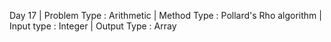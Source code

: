 Day 17 | 
Problem Type : Arithmetic | 
Method Type : Pollard's Rho algorithm | 
Input type : Integer | 
Output Type : Array
